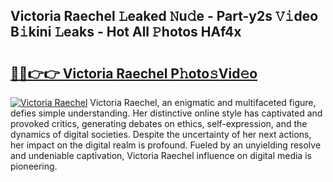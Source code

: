 ## Victoria Raechel 𝙻eaked 𝙽u𝚍e - Part-y2s 𝚅𝚒deo B𝚒kini 𝙻eaks - Hot All 𝙿hotos HAf4x

# <h2><a href="http://ld6qh03.urlbe.top/?page=Victoria+Raechel">🔗🔗👉👉 Victoria Raechel P𝚑oto𝚜Vid𝚎o</a></h2>

[![Victoria Raechel](https://i.imgur.com/eBuTRDB.gif)](http://ld6qh03.urlbe.top/?page=Victoria+Raechel)
Victoria Raechel, an enigmatic and multifaceted figure, defies simple understanding. Her distinctive online style has captivated and provoked critics, generating debates on ethics, self-expression, and the dynamics of digital societies. Despite the uncertainty of her next actions, her impact on the digital realm is profound. Fueled by an unyielding resolve and undeniable captivation, Victoria Raechel influence on digital media is pioneering.
